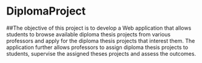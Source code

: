 # DiplomaProject
##The objective of this project is to develop a Web application that allows students to browse available
diploma thesis projects from various professors and apply for the diploma thesis projects that interest 
them. The application further allows professors to assign diploma thesis projects to students, supervise 
the assigned theses projects and assess the outcomes.
